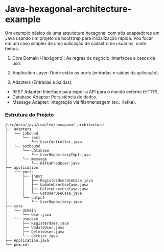 # Java-hexagonal-architecture-example

Um exemplo básico de uma arquitetura hexagonal com três adaptadores em Java usando um projeto de bootstrap para inicialização rápida. Vou focar em um caso simples de uma aplicação de cadastro de usuários, onde temos:

1. Core Domain (Hexágono): As regras de negócio, interfaces e casos de uso.

2. Application Layer: Onde estão os ports (entradas e saídas da aplicação).

3. Adapters (Entradas e Saídas):
  - REST Adapter: Interface para expor a API para o mundo externo (HTTP).
  - Database Adapter: Persistência de dados.
  - Message Adapter: Integração via fila/mensagem (ex.: Kafka).

### Estrutura do Projeto
```
/src/main/java/com/lex/hexagonal_architecture
├── adapters
│   └── inbound
│       └── rest
│           └── UserController.java
│   └── outbound
│       └── database
│           └── UserRepositoryImpl.java
│       └── message
│           └── KafkaProducer.java
├── application
│   └── ports
│       ├── input
│       │   ├── RegisterUserUseCase.java
│       │   ├── UpdateUserUseCase.java
│       │   ├── DeleteUserUseCase.java
│       │   └── GetUserUseCase.java
│       └── output
│           └── UserRepository.java
├── core
│   └── domain
│       └── User.java
│   └── usecase
│       ├── RegisterUser.java
│       ├── UpdateUser.java
│       ├── DeleteUser.java
│       └── GetUser.java
├── Application.java
└── pom.xml

```
